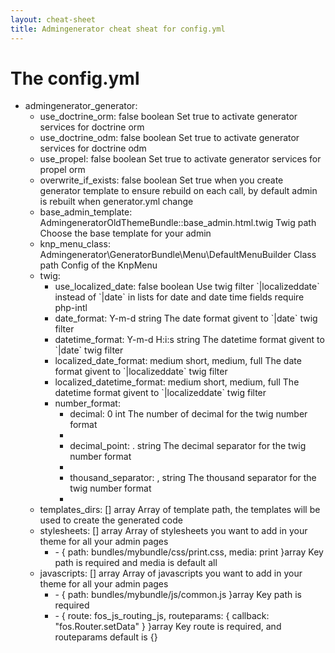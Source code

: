 ```yaml
---
layout: cheat-sheet
title: Admingenerator cheat sheat for config.yml
---
```


# The config.yml

<ul>
	<li>
		<span class="code">admingenerator_generator:</span>
		<span class="doc"></span>
		<ul>
			<li>
				<span class="code">use_doctrine_orm: <span class="default_value">false</span> <span class="accepted_values">boolean</span></span>
				<span class="doc">Set true to activate generator services for doctrine orm</span>
			</li>
			<li>
				<span class="code">use_doctrine_odm: <span class="default_value">false</span> <span class="accepted_values">boolean</span></span>
				<span class="doc">Set true to activate generator services for doctrine odm</span>
			</li>
			<li>
				<span class="code">use_propel: <span class="default_value">false</span> <span class="accepted_values">boolean</span></span>
				<span class="doc">Set true to activate generator services for propel orm</span>
			</li>
			<li>
				<span class="code">overwrite_if_exists: <span class="default_value">false</span> <span class="accepted_values">boolean</span></span>
				<span class="doc">Set true when you create generator template to ensure rebuild on each call, by default admin is rebuilt when generator.yml change</span>
			</li>
			<li>
				<span class="code">base_admin_template: <span class="default_value">AdmingeneratorOldThemeBundle::base_admin.html.twig</span> <span class="accepted_values">Twig path</span></span>
				<span class="doc">Choose the base template for your admin </span>
			</li>
			<li>
				<span class="code">knp_menu_class: <span class="default_value">Admingenerator\GeneratorBundle\Menu\DefaultMenuBuilder</span> <span class="accepted_values">Class path</span></span>
				<span class="doc">Config of the KnpMenu</span>
			</li>
			<li>
				<span class="code">twig:</span>
				<span class="doc"></span>
				<ul>
					<li>
						<span class="code">use_localized_date: <span class="default_value">false</span> <span class="accepted_values">boolean</span></span>
						<span class="doc">Use twig filter `|localizeddate` instead of `|date` in lists for date and date time fields require php-intl</span>
					</li>
					<li>
						<span class="code">date_format: <span class="default_value">Y-m-d</span> <span class="accepted_values">string</span></span>
						<span class="doc">The date format givent to `|date` twig filter</span>
					</li>
					<li>
						<span class="code">datetime_format: <span class="default_value">Y-m-d H:i:s</span> <span class="accepted_values">string</span></span>
						<span class="doc">The datetime format givent to `|date` twig filter</span>
					</li>
					<li>
						<span class="code">localized_date_format: <span class="default_value">medium</span> <span class="accepted_values">short, medium, full</span></span>
						<span class="doc">The date format givent to `|localizeddate` twig filter</span>
					</li>
					<li>
						<span class="code">localized_datetime_format: <span class="default_value">medium</span> <span class="accepted_values">short, medium, full</span></span>
						<span class="doc">The datetime format givent to `|localizeddate` twig filter</span>
					</li>
					<li>
						<span class="code">number_format:</span>
						<span class="doc"></span>
						<ul>
							<li>
								<span class="code">decimal: <span class="default_value">0</span> <span class="accepted_values">int</span></span>
								<span class="doc">The number of decimal for the twig number format</span>
							<li>
							<li>
								<span class="code">decimal_point: <span class="default_value">.</span> <span class="accepted_values">string</span></span>
								<span class="doc">The decimal separator for the twig number format</span>
							<li>
							<li>
								<span class="code">thousand_separator: <span class="default_value">,</span> <span class="accepted_values">string</span></span>
								<span class="doc">The thousand separator for the twig number format</span>
							<li>
						</ul>
					</li>
				</ul>
			</li>
			<li>
				<span class="code">templates_dirs: <span class="default_value">[]</span> <span class="accepted_values">array</span></span>
				<span class="doc">Array of template path, the templates will be used to create the generated code</span>
			</li>
			<li>
				<span class="code">stylesheets: <span class="default_value">[]</span> <span class="accepted_values">array</span></span>
				<span class="doc">Array of stylesheets you want to add in your theme for all your admin pages</span>
				<ul>
					<li>
						<span class="code">- { path: bundles/mybundle/css/print.css, media: print }<span class="accepted_values">array</span></span>
						<span class="doc">Key path is required and media is default <span class="default_value">all</span></span>
					</li>
				</ul>
			</li>
			<li>
				<span class="code">javascripts: <span class="default_value">[]</span> <span class="accepted_values">array</span></span>
				<span class="doc">Array of javascripts you want to add in your theme for all your admin pages</span>
				<ul>
					<li>
						<span class="code">- { path: bundles/mybundle/js/common.js }<span class="accepted_values">array</span></span>
						<span class="doc">Key path is required</span>
					</li>
					<li>
						<span class="code">- { route: fos_js_routing_js, routeparams: { callback: "fos.Router.setData" } }<span class="accepted_values">array</span></span>
						<span class="doc">Key route is required, and routeparams default is <span class="default_value">{}</span> </span>
					</li>
				</ul>
			</li>
		</ul>
	</li>
</ul>

